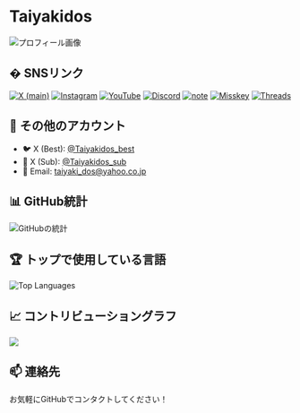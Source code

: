 # Taiyakidos

![プロフィール画像](https://dostaiyaki.github.io/linklist/OIG2.6ordoFW.jpg)

## � SNSリンク
[![X (main)](https://img.shields.io/badge/X_(main)-000000?style=for-the-badge&logo=x&logoColor=white)](https://x.com/Taiyakidos)
[![Instagram](https://img.shields.io/badge/Instagram-E4405F?style=for-the-badge&logo=instagram&logoColor=white)](https://www.instagram.com/taiyakidos)
[![YouTube](https://img.shields.io/badge/YouTube-FF0000?style=for-the-badge&logo=youtube&logoColor=white)](https://www.youtube.com/@Taiyakidos)
[![Discord](https://img.shields.io/badge/Discord-5865F2?style=for-the-badge&logo=discord&logoColor=white)](https://discord.com/users/813386818644213761)
[![note](https://img.shields.io/badge/note-41C9B4?style=for-the-badge&logo=note&logoColor=white)](https://note.com/taiyakidos)
[![Misskey](https://img.shields.io/badge/Misskey-A1CA03?style=for-the-badge&logo=misskey&logoColor=white)](https://misskey.io/@Taiyakidos)
[![Threads](https://img.shields.io/badge/Threads-000000?style=for-the-badge&logo=threads&logoColor=white)](https://www.threads.com/@taiyakidos)

## 📱 その他のアカウント
- 🐦 X (Best): [@Taiyakidos_best](https://x.com/Taiyakidos_best)
- 🐤 X (Sub): [@Taiyakidos_sub](https://x.com/Taiyakidos_sub)
- 📧 Email: [taiyaki_dos@yahoo.co.jp](mailto:taiyaki_dos@yahoo.co.jp)

## 📊 GitHub統計
![GitHubの統計](https://github-readme-stats.vercel.app/api?username=dosTaiyaki&show_icons=true&theme=radical&locale=ja)

## 🏆 トップで使用している言語
![Top Languages](https://github-readme-stats.vercel.app/api/top-langs/?username=dosTaiyaki&layout=compact&theme=radical&locale=ja)

## 📈 コントリビューショングラフ
![](https://github-profile-summary-cards.vercel.app/api/cards/profile-details?username=dosTaiyaki&theme=monokai)

## 📫 連絡先
お気軽にGitHubでコンタクトしてください！
<!--
**dosTaiyaki/dosTaiyaki** is a ✨ _special_ ✨ repository because its `README.md` (this file) appears on your GitHub profile.

Here are some ideas to get you started:

- 🔭 I’m currently working on ...
- 🌱 I’m currently learning ...
- 👯 I’m looking to collaborate on ...
- 🤔 I’m looking for help with ...
- 💬 Ask me about ...
- 📫 How to reach me: ...
- 😄 Pronouns: ...
- ⚡ Fun fact: ...
-->
